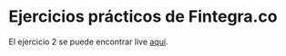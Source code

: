 # Ejercicios prácticos de Fintegra.co


El ejercicio 2 se puede encontrar live [aquí](https://fintegra-age-predictor.web.app/).
